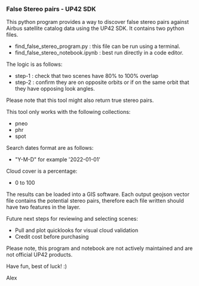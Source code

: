### False Stereo pairs - UP42 SDK

This python program provides a way to discover false stereo pairs against Airbus satellite catalog data using the UP42 SDK. It contains two python files.
 - find_false_stereo_program.py : this file can be run using a terminal.
 - find_false_stereo_notebook.ipynb : best run directly in a code editor.


The logic is as follows:
 -  step-1 : check that two scenes have 80% to 100% overlap
 -  step-2 : confirm they are on opposite orbits or if on the same orbit that they have opposing look angles.

Please note that this tool might also return true stereo pairs.

This tool only works with the following collections:
 - pneo
 - phr
 - spot

Search dates format are as follows:
 - "Y-M-D" for example '2022-01-01'

Cloud cover is a percentage:
 - 0 to 100

The results can be loaded into a GIS software. Each output geojson vector file contains the potential stereo pairs, therefore each file written should have two features in the layer.

Future next steps for reviewing and selecting scenes:
 - Pull and plot quicklooks for visual cloud validation
 - Credit cost before purchasing

Please note, this program and notebook are not actively maintained and are not official UP42 products.

Have fun, best of luck! :)

Alex

